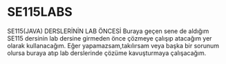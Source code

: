 # SE115LABS
SE115(JAVA) DERSLERİNİN LAB ÖNCESİ
Buraya geçen sene de aldığım SE115 dersinin lab dersine girmeden önce çözmeye çalışıp atacağım yer olarak kullanacağım.
Eğer yapamazsam,takılırsam veya başka bir sorunum olursa buraya atıp lab derslerinde çözüme kavuşturmaya çalışacağım.
